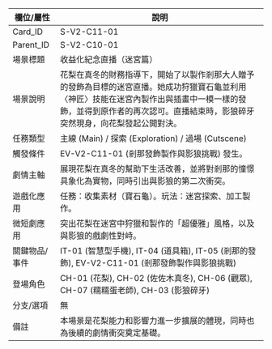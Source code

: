 | 欄位/屬性 | 說明 |
|---|---|
| Card_ID | S-V2-C11-01 |
| Parent_ID | S-V2-C10-01 |
| 場景標題 | 收益化紀念直播（迷宮篇） |
| 場景說明 | 花梨在真冬的財務指導下，開始了以製作剎那大人贈予的發飾為目標的迷宮直播。她成功狩獵寶石龜並利用〈神匠〉技能在迷宮內製作出與插畫中一模一樣的發飾，並得到原作者的再次認可。直播結束時，影狼碎牙突然現身，向花梨發起公開對決。 |
| 任務類型 | 主線 (Main) / 探索 (Exploration) / 過場 (Cutscene) |
| 觸發條件 | EV-V2-C11-01 (剎那發飾製作與影狼挑戰) 發生。 |
| 劇情主軸 | 展現花梨在真冬的幫助下生活改善，並將對剎那的憧憬具象化為實物，同時引出與影狼的第二次衝突。 |
| 遊戲化應用 | 任務：收集素材（寶石龜）。玩法：迷宮探索、加工製作。 |
| 微短劇應用 | 突出花梨在迷宮中狩獵和製作的「超優雅」風格，以及與影狼的戲劇性對峙。 |
| 關鍵物品/事件 | IT-01 (智慧型手機), IT-04 (道具箱), IT-05 (剎那的發飾), EV-V2-C11-01 (剎那發飾製作與影狼挑戰) |
| 登場角色 | CH-01 (花梨), CH-02 (佐佐木真冬), CH-06 (觀眾), CH-07 (糯糯蛋老師), CH-03 (影狼碎牙) |
| 分支/選項 | 無 |
| 備註 | 本場景是花梨能力和影響力進一步擴展的體現，同時也為後續的劇情衝突奠定基礎。 |
